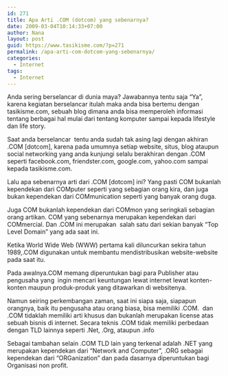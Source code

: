 ```yaml
---
id: 271
title: Apa Arti .COM (dotcom) yang sebenarnya?
date: 2009-03-04T10:14:33+07:00
author: Nana
layout: post
guid: https://www.tasikisme.com/?p=271
permalink: /apa-arti-com-dotcom-yang-sebenarnya/
categories:
  - Internet
tags:
  - Internet
---
```

Anda sering berselancar di dunia maya? Jawabannya tentu saja “Ya”, karena kegiatan berselancar itulah maka anda bisa bertemu dengan tasikisme.com, sebuah blog dimana anda bisa memperoleh informasi tentang berbagai hal mulai dari tentang komputer sampai kepada lifestyle dan life story.

Saat anda berselancar  tentu anda sudah tak asing lagi dengan akhiran .COM [dotcom], karena pada umumnya setiap website, situs, blog ataupun social networking yang anda kunjungi selalu berakhiran dengan .COM seperti facebook.com, friendster.com, google.com, yahoo.com sampai kepada tasikisme.com.

Lalu apa sebenarnya arti dari .COM [dotcom] ini? Yang pasti COM bukanlah kependekan dari COMputer seperti yang sebagian orang kira, dan juga bukan kependekan dari COMmunication seperti yang banyak orang duga.

Juga COM bukanlah kependekan dari COMmon yang seringkali sebagian orang artikan. COM yang sebenarnya merupakan kependekan dari COMmercial. Dan .COM ini merupakan  salah satu dari sekian banyak “Top Level Domain” yang ada saat ini.

Ketika World Wide Web (WWW) pertama kali diluncurkan sekira tahun 1989,.COM digunakan untuk membantu mendistribusikan website-website pada saat itu.

Pada awalnya.COM memang diperuntukan bagi para Publisher atau pengusaha yang  ingin mencari keuntungan lewat internet lewat konten-konten maupun produk-produk yang ditawarkan di websitenya.

Namun seiring perkembangan zaman, saat ini siapa saja, siapapun orangnya, baik itu pengusaha atau orang biasa, bisa memiliki .COM.  dan .COM tidaklah memiliki arti khusus dan bukanlah merupakan license atas sebuah bisnis di internet. Secara teknis .COM tidak memiliki perbedaan dengan TLD lainnya seperti .Net, .Org, ataupun .info

Sebagai tambahan selain .COM TLD lain yang terkenal adalah .NET yang merupakan kependekan dari “Network and Computer”, .ORG sebagai kependekan dari “ORGanization” dan pada dasarnya diperuntukan bagi Organisasi non profit.